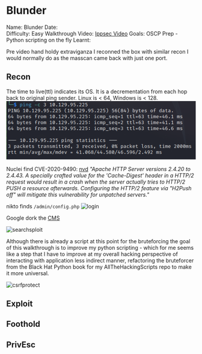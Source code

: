# Blunder 
Name: Blunder
Date:  
Difficulty:  Easy
Walkthrough Video:  [Ippsec Video]()
Goals:  OSCP Prep - Python scripting on the fly
Learnt: 

Pre video hand holdy extraviganza I reconned the box with similar recon I would normally do as the masscan came back with just one port.

## Recon

The time to live(ttl) indicates its OS. It is a decrementation from each hop back to original ping sender. Linux is < 64, Windows is < 128.
![ping](HackTheBox/Retired-Machines/Blunder/Screenshots/ping.png)

Nuclei find CVE-2020-9490:
[nvd](https://nvd.nist.gov/vuln/detail/CVE-2020-9490)
*"Apache HTTP Server versions 2.4.20 to 2.4.43. A specially crafted value for the 'Cache-Digest' header in a HTTP/2 request would result in a crash when the server actually tries to HTTP/2 PUSH a resource afterwards. Configuring the HTTP/2 feature via "H2Push off" will mitigate this vulnerability for unpatched servers."*

nikto finds `/admin/config.php` 
![login](blundit-admin-login.png)

Google dork the [CMS](https://github.com/Bludit)

![searchsploit](searchsploit.png)

Although there is already a script at this point for the bruteforcing the goal of this walkthrough is to improve my python scripting - which for me seems like a step that I have to improve at my overall hacking perspective of interacting with application less indirect manner, refactoring the bruteforcer from the Black Hat Python book for my AllTheHackingScripts repo to make it more universal. 

![csrfprotect](csrftoken.png)

## Exploit

## Foothold

## PrivEsc

      
